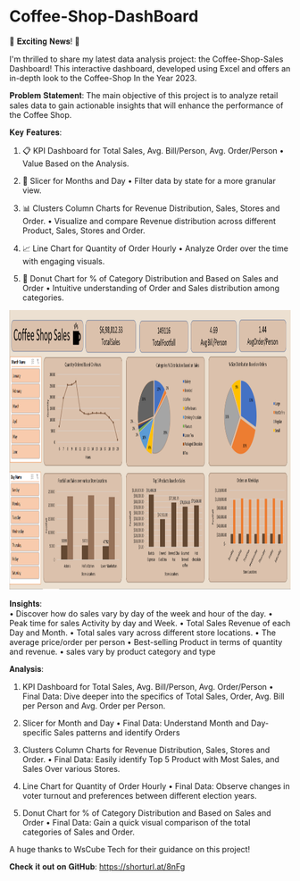 <h1> Coffee-Shop-DashBoard</h1>

🚀 𝐄𝐱𝐜𝐢𝐭𝐢𝐧𝐠 𝐍𝐞𝐰𝐬! 🚀

I'm thrilled to share my latest data analysis project: the Coffee-Shop-Sales Dashboard! This interactive dashboard, developed using Excel and offers an in-depth look to the Coffee-Shop In the Year 2023.

𝐏𝐫𝐨𝐛𝐥𝐞𝐦 𝐒𝐭𝐚𝐭𝐞𝐦𝐞𝐧𝐭:
The main objective of this project is to analyze retail sales data to gain actionable insights that will enhance the performance of the Coffee Shop.

𝐊𝐞𝐲 𝐅𝐞𝐚𝐭𝐮𝐫𝐞𝐬:

1. 📋 KPI Dashboard for Total Sales, Avg. Bill/Person, Avg. Order/Person
• Value Based on the Analysis.

2. 🔄 Slicer for Months and Day
• Filter data by state for a more granular view.

3. 📊 Clusters Column Charts for Revenue Distribution, Sales, Stores and Order.
• Visualize and compare Revenue distribution across different Product, Sales, Stores and Order.

4. 📈 Line Chart for Quantity of Order Hourly
• Analyze Order over the time with engaging visuals.

5. 🍩 Donut Chart for % of Category Distribution and Based on Sales and Order
• Intuitive understanding of Order and Sales distribution among categories.


<img src="DashBoard_Coffee_Sales.png" alt="DashBoard_of_Coffee_Shop_Sales" width="1000" height="500" />

<br>


𝐈𝐧𝐬𝐢𝐠𝐡𝐭𝐬:
<br>
•	Discover how do sales vary by day of the week and hour of the day.
•	Peak time for sales Activity by day and Week.
•	Total Sales Revenue of each Day and Month.
•	Total sales vary across different store locations.
•	The average price/order per person
•	Best-selling Product in terms of quantity and revenue.
•	sales vary by product category and type

𝐀𝐧𝐚𝐥𝐲𝐬𝐢𝐬:
1. KPI Dashboard for Total Sales, Avg. Bill/Person, Avg. Order/Person
• Final Data: Dive deeper into the specifics of Total Sales, Order, Avg. Bill per Person and Avg. Order per Person.

2. Slicer for Month and Day
• Final Data: Understand Month and Day-specific Sales patterns and identify Orders

3. Clusters Column Charts for Revenue Distribution, Sales, Stores and Order.
• Final Data: Easily identify Top 5 Product with Most Sales, and Sales Over various Stores.

4. Line Chart for Quantity of Order Hourly
• Final Data: Observe changes in voter turnout and preferences between different election years.

5. Donut Chart for % of Category Distribution and Based on Sales and Order
• Final Data: Gain a quick visual comparison of the total categories of Sales and Order.


A huge thanks to WsCube Tech for their guidance on this project!

𝐂𝐡𝐞𝐜𝐤 𝐢𝐭 𝐨𝐮𝐭 𝐨𝐧 𝐆𝐢𝐭𝐇𝐮𝐛: https://shorturl.at/8nFg
